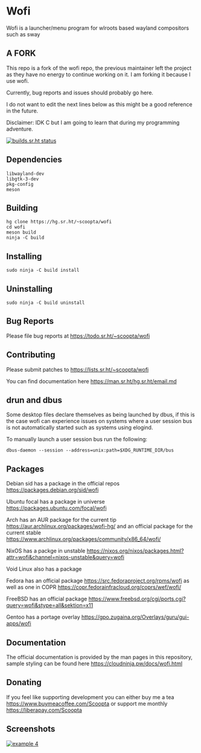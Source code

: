 # Wofi
Wofi is a launcher/menu program for wlroots based wayland compositors such as sway

## A FORK

This repo is a fork of the wofi repo, the previous maintainer left the project as they have no energy to continue working on it. I am forking it because I use wofi.

Currently, bug reports and issues should probably go here.

I do not want to edit the next lines below as this might be a good reference in the future.

Disclaimer: IDK C but I am going to learn that during my programming adventure.

[![builds.sr.ht status](https://builds.sr.ht/~scoopta/wofi.svg)](https://builds.sr.ht/~scoopta/wofi?)
## Dependencies
	libwayland-dev
	libgtk-3-dev
	pkg-config
	meson
## Building
	hg clone https://hg.sr.ht/~scoopta/wofi
	cd wofi
	meson build
	ninja -C build
## Installing
	sudo ninja -C build install
## Uninstalling
	sudo ninja -C build uninstall
## Bug Reports
Please file bug reports at https://todo.sr.ht/~scoopta/wofi
## Contributing
Please submit patches to https://lists.sr.ht/~scoopta/wofi

You can find documentation here https://man.sr.ht/hg.sr.ht/email.md

## drun and dbus
Some desktop files declare themselves as being launched by dbus, if this is the case wofi can experience issues on systems where a user session bus is not automatically started such as systems using elogind.

To manually launch a user session bus run the following:

	dbus-daemon --session --address=unix:path=$XDG_RUNTIME_DIR/bus

## Packages
Debian sid has a package in the official repos https://packages.debian.org/sid/wofi

Ubuntu focal has a package in universe https://packages.ubuntu.com/focal/wofi

Arch has an AUR package for the current tip https://aur.archlinux.org/packages/wofi-hg/ and an official package for the current stable https://www.archlinux.org/packages/community/x86_64/wofi/

NixOS has a packge in unstable https://nixos.org/nixos/packages.html?attr=wofi&channel=nixos-unstable&query=wofi

Void Linux also has a package

Fedora has an official package https://src.fedoraproject.org/rpms/wofi as well as one in COPR https://copr.fedorainfracloud.org/coprs/wef/wofi/

FreeBSD has an official package https://www.freebsd.org/cgi/ports.cgi?query=wofi&stype=all&sektion=x11

Gentoo has a portage overlay https://gpo.zugaina.org/Overlays/guru/gui-apps/wofi
## Documentation
The official documentation is provided by the man pages in this repository, sample styling can be found here https://cloudninja.pw/docs/wofi.html

## Donating
If you feel like supporting development you can either buy me a tea https://www.buymeacoffee.com/Scoopta or support me monthly https://liberapay.com/Scoopta

## Screenshots
[![example 4](https://f.cloudninja.pw/Scaled_4.png)](https://f.cloudninja.pw/Rootbar_Example_4.png)
